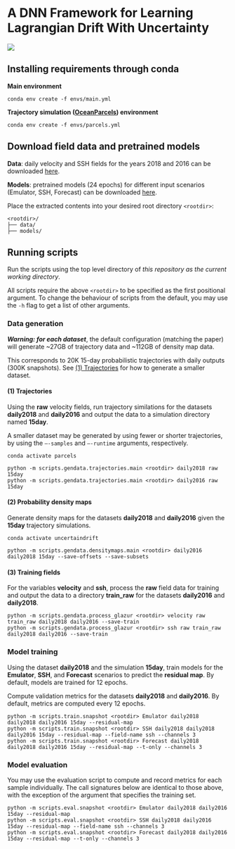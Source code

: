 # A DNN Framework for Learning Lagrangian Drift With Uncertainty

<a href='https://arxiv.org/abs/2204.05891'><img src='https://img.shields.io/badge/paper-arXiv-red'></a>

## Installing requirements through conda

**Main environment**

```
conda env create -f envs/main.yml
```

**Trajectory simulation ([OceanParcels](https://github.com/OceanParcels/parcels)) environment**

```
conda env create -f envs/parcels.yml
```

## Download field data and pretrained models

**Data**: daily velocity and SSH fields for the years 2018 and 2016 can be downloaded [here](https://drive.google.com/file/d/1D4jow_VCndjcka1R7Da7Iy7_9Ro65zsi/view?usp=drive_link).

**Models**: pretrained models (24 epochs) for different input scenarios (Emulator, SSH, Forecast) can be downloaded [here](https://drive.google.com/file/d/1K8T9dRHFY84k7cACYDZ8_-mpF9zJUcKR/view?usp=drive_link).

Place the extracted contents into your desired root directory `<rootdir>`:

```
<rootdir>/
├── data/
├── models/
```

## Running scripts

Run the scripts using the top level directory of *this repository as the current working directory*.

All scripts require the above `<rootdir>` to be specified as the first positional argument. To change the behaviour of scripts from the default, you may use the `-h` flag to get a list of other arguments.

### Data generation

***Warning: for each dataset***, the default configuration (matching the paper) will generate ~27GB of trajectory data and ~112GB of density map data.

This corresponds to 20K 15-day probabilistic trajectories with daily outputs (300K snapshots). See [(1) Trajectories](#1-trajectories) for how to generate a smaller dataset.

#### (1) Trajectories

Using the **raw** velocity fields, run trajectory similations for the datasets **daily2018** and **daily2016** and output the data to a simulation directory named **15day**.

A smaller dataset may be generated by using fewer or shorter trajectories, by using the `–-samples` and `–-runtime` arguments, respectively.

```
conda activate parcels

python -m scripts.gendata.trajectories.main <rootdir> daily2018 raw 15day
python -m scripts.gendata.trajectories.main <rootdir> daily2016 raw 15day
```

#### (2) Probability density maps

Generate density maps for the datasets **daily2018** and **daily2016** given the **15day** trajectory simulations.

```
conda activate uncertaindrift

python -m scripts.gendata.densitymaps.main <rootdir> daily2016 daily2018 15day --save-offsets --save-subsets
```

#### (3) Training fields

For the variables **velocity** and **ssh**, process the **raw** field data for training and output the data to a directory **train_raw** for the datasets **daily2016** and **daily2018**.

```
python -m scripts.gendata.process_glazur <rootdir> velocity raw train_raw daily2018 daily2016 --save-train
python -m scripts.gendata.process_glazur <rootdir> ssh raw train_raw daily2018 daily2016 --save-train
```

### Model training

Using the dataset **daily2018** and the simulation **15day**, train models for the **Emulator**, **SSH**, and **Forecast** scenarios to predict the **residual map**. By default, models are trained for 12 epochs.

Compute validation metrics for the datasets **daily2018** and **daily2016**. By default, metrics are computed every 12 epochs.

```
python -m scripts.train.snapshot <rootdir> Emulator daily2018 daily2018 daily2016 15day --residual-map
python -m scripts.train.snapshot <rootdir> SSH daily2018 daily2018 daily2016 15day --residual-map --field-name ssh --channels 3
python -m scripts.train.snapshot <rootdir> Forecast daily2018 daily2018 daily2016 15day --residual-map --t-only --channels 3
```

### Model evaluation

You may use the evaluation script to compute and record metrics for each sample individually. The call signatures below are identical to those above, with the exception of the argument that specifies the training set.

```
python -m scripts.eval.snapshot <rootdir> Emulator daily2018 daily2016 15day --residual-map
python -m scripts.eval.snapshot <rootdir> SSH daily2018 daily2016 15day --residual-map --field-name ssh --channels 3
python -m scripts.eval.snapshot <rootdir> Forecast daily2018 daily2016 15day --residual-map --t-only --channels 3
```
